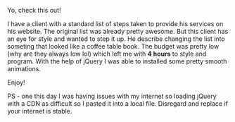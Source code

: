Yo, check this out!

I have a client with a standard list of steps taken to provide his services on his website. The original list was already pretty awesome. But this client has an eye for style and wanted to step it up. He describe changing the list into someting that looked like a coffee table book. The budget was pretty low (why are they always low lol) which left me with <strong>4 hours</strong> to style and program. With the help of jQuery I was able to installed some pretty smooth animations.

Enjoy!

PS - one this day I was having issues with my internet so loading jQuery with a CDN as difficult so I pasted it into a local file. Disregard and replace if your internet is stable.